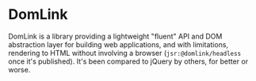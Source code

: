 # DomLink

DomLink is a library providing a lightweight "fluent" API and DOM abstraction layer for building web applications, and with limitations, rendering to HTML without involving a browser (`jsr:@domlink/headless` once it's published). It's been compared to jQuery by others, for better or worse.
